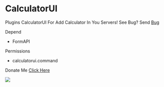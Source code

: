 # CalculatorUI
Plugins CalculatorUI For Add Calculator In You Servers!
See Bug? Send [Bug](https://github.com/NaufalBlaze/RankInfoUI/issues/new)

Depend
- FormAPI

Permissions
- calculatorui.command

Donate Me
[Click Here](https://trakteer.id/NaufalCream)

[![](https://poggit.pmmp.io/shield.state/Calculator)](https://poggit.pmmp.io/p/Calculator)

